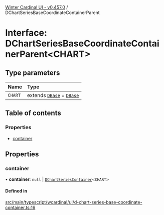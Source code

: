 [Winter Cardinal UI - v0.457.0](../index.md) / DChartSeriesBaseCoordinateContainerParent

# Interface: DChartSeriesBaseCoordinateContainerParent\<CHART\>

## Type parameters

| Name | Type |
| :------ | :------ |
| `CHART` | extends [`DBase`](../classes/DBase.md) = [`DBase`](../classes/DBase.md) |

## Table of contents

### Properties

- [container](DChartSeriesBaseCoordinateContainerParent.md#container)

## Properties

### container

• **container**: ``null`` \| [`DChartSeriesContainer`](DChartSeriesContainer.md)\<`CHART`\>

#### Defined in

[src/main/typescript/wcardinal/ui/d-chart-series-base-coordinate-container.ts:16](https://github.com/winter-cardinal/winter-cardinal-ui/blob/v0.457.0/src/main/typescript/wcardinal/ui/d-chart-series-base-coordinate-container.ts#L16)
